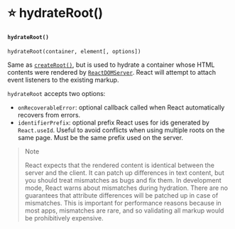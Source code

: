 # ⭐ hydrateRoot()

#### `hydrateRoot()` <a href="#hydrateroot" id="hydrateroot"></a>

```
hydrateRoot(container, element[, options])
```

Same as [`createRoot()`](https://devdocs.io/react/react-dom-client#createroot), but is used to hydrate a container whose HTML contents were rendered by [`ReactDOMServer`](https://devdocs.io/react/react-dom-server). React will attempt to attach event listeners to the existing markup.

`hydrateRoot` accepts two options:

* `onRecoverableError`: optional callback called when React automatically recovers from errors.
* `identifierPrefix`: optional prefix React uses for ids generated by `React.useId`. Useful to avoid conflicts when using multiple roots on the same page. Must be the same prefix used on the server.

> Note
>
> React expects that the rendered content is identical between the server and the client. It can patch up differences in text content, but you should treat mismatches as bugs and fix them. In development mode, React warns about mismatches during hydration. There are no guarantees that attribute differences will be patched up in case of mismatches. This is important for performance reasons because in most apps, mismatches are rare, and so validating all markup would be prohibitively expensive.
